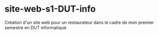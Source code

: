 # site-web-s1-DUT-info
Création d'un site web pour un restaurateur dans le cadre de mon premier semestre en DUT informatique
